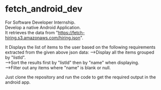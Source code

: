 # fetch_android_dev
For Software Developer Internship.   
Develop a native Android Application.   
It retrieves the data from "https://fetch-hiring.s3.amazonaws.com/hiring.json".   

It Displays the list of items to the user based on the following requirements extracted from the given above json data:
-->Display all the items grouped by "listId".   
-->Sort the results first by "listId" then by "name" when displaying.    
-->Filter out any items where "name" is blank or null.     
    
Just clone the repository and run the code to get the required output in the android app.
